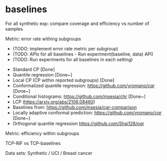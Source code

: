 # baselines

For all synthetic exp: compare coverage and efficiency vs number of samples

Metric: error rate withing subgroups

* (TODO: implement error rate metric per subgroup)
* (TODO: APIs for all baselines - Run experiment(baseline, data) API)
* (TODO: Run experiments for all baselines in each setting)

- Standard CP [Done]
- Quantile regression [Done~]
- Local CP (CP within reported subgroups) [Done]
- Conformalized quantile regression: https://github.com/yromano/cqr [Done~]
- Conditional histograms: https://github.com/msesia/chr [Done~]
- LCP (https://arxiv.org/abs/2106.08460) 
- Baselines from: https://github.com/msesia/cqr-comparison 
- Locally adaptive conformal prediction: https://github.com/yromano/cqr [Done~]
- Orthogonal quantile regression https://github.com/Shai128/oqr

Metric: efficiency within subgroups

TCP-RIF vs TCP-baselines

Data sets: Synthetic / UCI / Breast cancer
